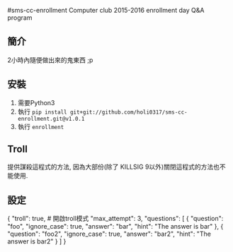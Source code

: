 #sms-cc-enrollment
Computer club 2015-2016 enrollment day Q&A program

## 簡介
2小時內隨便做出來的鬼東西 ;p

## 安裝
1. 需要Python3
2. 執行 `pip install git+git://github.com/holi0317/sms-cc-enrollment.git@v1.0.1`
3. 執行 `enrollment`

## Troll
提供謀殺這程式的方法, 因為大部份(除了 KILLSIG 9以外)關閉這程式的方法也不能使用.

## 設定
{
  "troll": true, # 開啟troll模式
  "max_attempt": 3,
  "questions": [
    {
      "question": "foo",
      "ignore_case": true,
      "answer": "bar",
      "hint": "The answer is bar"
    },
    {
      "question": "foo2",
      "ignore_case": true,
      "answer": "bar2",
      "hint": "The answer is bar2"
    }
  ]
}
